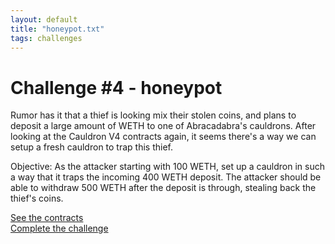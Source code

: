 ```yaml
---
layout: default
title: "honeypot.txt"
tags: challenges
---
```


# Challenge #4 - honeypot

Rumor has it that a thief is looking mix their stolen coins, and plans to deposit a large amount of WETH to one of Abracadabra's cauldrons. After looking at the Cauldron V4 contracts again, it seems there's a way we can setup a fresh cauldron to trap this thief. 

Objective: As the attacker starting with 100 WETH, set up a cauldron in such a way that it traps the incoming 400 WETH deposit. The attacker should be able to withdraw 500 WETH after the deposit is through, stealing back the thief's coins.

[See the contracts](https://github.com/AshiqAmien/decently-safe-defi/tree/master/src/Contracts/honeypot)
<br/>
[Complete the challenge](https://github.com/AshiqAmien/decently-safe-defi/blob/master/test/Levels/honeypot/Honeypot.t.sol)
